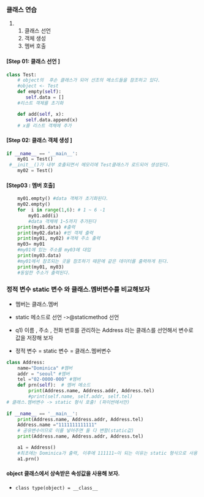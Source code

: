 ### 클래스 연습
1. 1. 클래스 선언
   2. 객체 생성
   3. 멤버 호출
#### [Step 01:  클래스 선언 ]
```python
class Test: 
    # object의  후손 클래스가 되어 선조의 메소드들을 참조하고 있다.   
    #object <- Test
    def empty(self):
       self.data = [] 
    #리스트 객체를 초기화

    def add(self, x):
       self.data.append(x) 
    # x를 리스트 객체에 추가

```
#### [Step 02:  클래스 객체 생성  ] 
``` python
if __name__ == '__main__':
    my01 = Test()
 #__init__()가 내부 호출되면서 메모리에 Test클래스가 로드되어 생성된다.
    my02 = Test()
```
#### [Step03 :  멤버 호출]
```python
    my01.empty() #data 객체가 초기화된다.
    my02.empty()
    for  i in range(1,6): # 1 ~ 6 -1
        my01.add(i) 
        #data 객체에 1~5까지 추가된다
    print(my01.data) #출력
    print(my02.data) #빈 객체 출력
    print(my01, my02) #객체 주소 출력
    my03= my01 
    #my01에 있는 주소를 my03에 대입
    print(my03.data) 
    #my01에서 참조되는 곳을 참조하기 때문에 같은 데이터를 출력하게 된다.
    print(my01, my03) 
    #동일한 주소가 출력된다.
```
### 정적 변수 static 변수 와 클래스.멤버변수를 비교해보자
 - 멤버는 클래스.멤버
 - static 메소드로 선언 ->@staticmethod 선언

- q1) 이름 , 주소 , 전화 번호를 관리하는 Address 라는 클래스를 선언해서 변수로 값을 저장해 보자
 - 정적 변수 = static 변수  =  클래스.멤버변수
``` python
class Address:
    name="Dominica" #멤버
    addr = "seoul" #멤버
    tel ="02-0000-000" #멤버
    def prn(self):  # 멤버 메소드
        print(Address.name, Address.addr, Address.tel) 
        #print(self.name, self.addr, self.tel) 
# 클래스.멤버변수 -> static 형식 호출! (파이썬에서만)
        
if __name__ == '__main__':
    print(Address.name, Address.addr, Address.tel)
    Address.name ="1111111111111" 
    # 공유변수이므로 이를 넣어주면 둘 다 변함(static값)
    print(Address.name, Address.addr, Address.tel)

    a1 = Address() 
    #최초에는 Dominica가 출력, 이후에 111111~이 되는 이유는 static 형식으로 사용
    a1.prn()
```
#### object 클래스에서 상속받은 속성값을 사용해 보자.
   - `class type(object) = __class__`
